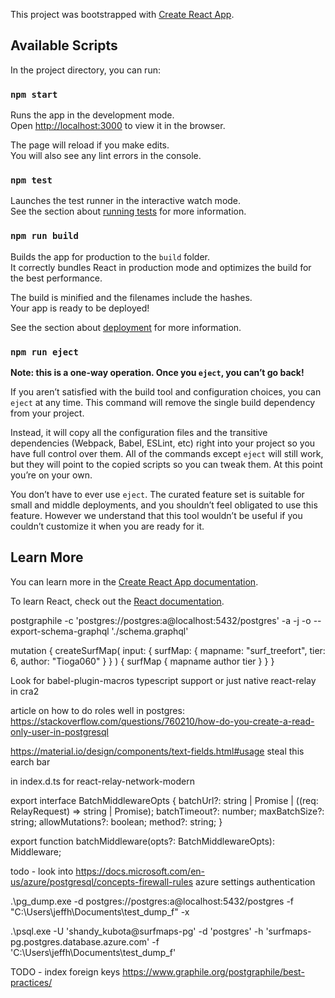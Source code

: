 This project was bootstrapped with [Create React App](https://github.com/facebook/create-react-app).

## Available Scripts

In the project directory, you can run:

### `npm start`

Runs the app in the development mode.<br>
Open [http://localhost:3000](http://localhost:3000) to view it in the browser.

The page will reload if you make edits.<br>
You will also see any lint errors in the console.

### `npm test`

Launches the test runner in the interactive watch mode.<br>
See the section about [running tests](https://facebook.github.io/create-react-app/docs/running-tests) for more information.

### `npm run build`

Builds the app for production to the `build` folder.<br>
It correctly bundles React in production mode and optimizes the build for the best performance.

The build is minified and the filenames include the hashes.<br>
Your app is ready to be deployed!

See the section about [deployment](https://facebook.github.io/create-react-app/docs/deployment) for more information.

### `npm run eject`

**Note: this is a one-way operation. Once you `eject`, you can’t go back!**

If you aren’t satisfied with the build tool and configuration choices, you can `eject` at any time. This command will remove the single build dependency from your project.

Instead, it will copy all the configuration files and the transitive dependencies (Webpack, Babel, ESLint, etc) right into your project so you have full control over them. All of the commands except `eject` will still work, but they will point to the copied scripts so you can tweak them. At this point you’re on your own.

You don’t have to ever use `eject`. The curated feature set is suitable for small and middle deployments, and you shouldn’t feel obligated to use this feature. However we understand that this tool wouldn’t be useful if you couldn’t customize it when you are ready for it.

## Learn More

You can learn more in the [Create React App documentation](https://facebook.github.io/create-react-app/docs/getting-started).

To learn React, check out the [React documentation](https://reactjs.org/).

postgraphile -c 'postgres://postgres:a@localhost:5432/postgres' -a -j -o --export-schema-graphql './schema.graphql'

mutation {
  createSurfMap(
    input: { surfMap: { mapname: "surf_treefort", tier: 6, author: "Tioga060" } }
  ) {
    surfMap {
      mapname
      author
      tier
    }
  }
}

Look for babel-plugin-macros typescript support or just native react-relay in cra2

article on how to do roles well in postgres: https://stackoverflow.com/questions/760210/how-do-you-create-a-read-only-user-in-postgresql

https://material.io/design/components/text-fields.html#usage steal this earch bar

in index.d.ts for react-relay-network-modern

export interface BatchMiddlewareOpts {
  batchUrl?: string | Promise<string> | ((req: RelayRequest) => string | Promise<string>);
  batchTimeout?: number;
  maxBatchSize?: string;
  allowMutations?: boolean;
  method?: string;
}

export function batchMiddleware(opts?: BatchMiddlewareOpts): Middleware;

todo - look into https://docs.microsoft.com/en-us/azure/postgresql/concepts-firewall-rules azure settings authentication

.\pg_dump.exe -d postgres://postgres:a@localhost:5432/postgres -f "C:\Users\jeffh\Documents\test_dump_f" -x

.\psql.exe -U 'shandy_kubota@surfmaps-pg' -d 'postgres' -h 'surfmaps-pg.postgres.database.azure.com' -f 'C:\Users\jeffh\Documents\test_dump_f'

TODO - index foreign keys https://www.graphile.org/postgraphile/best-practices/